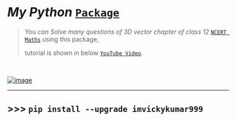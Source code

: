 # *My Python* [`Package`](https://pypi.org/project/imvickykumar999/)

> *You can Solve many questions of 3D vector chapter of class 12* [`NCERT Maths`](https://github.com/imvickykumar999/pip-install-imvickykumar999/blob/master/NCERT-Books-for-class%2012-Maths-Chapter%2011.pdf) using this package, 
>
> tutorial is shown in below [`YouTube Video`](https://www.youtube.com/watch?v=eeZB80pLPP8).

<br>

[![image](https://user-images.githubusercontent.com/50515418/205644951-818f120b-62ed-4b4d-9d22-9490881ff139.png)](https://www.youtube.com/watch?v=eeZB80pLPP8)

-----------------

## >>> `pip install --upgrade imvickykumar999`
